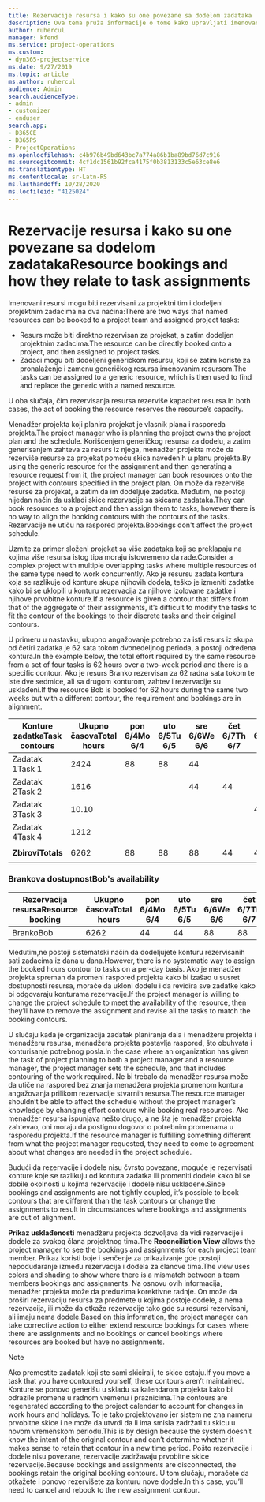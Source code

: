 ```yaml
---
title: Rezervacije resursa i kako su one povezane sa dodelom zadataka
description: Ova tema pruža informacije o tome kako upravljati imenovanim resursima, rezervacijama resursa i dodelama zadataka, kao i kakav je njihov međusobni odnos.
author: ruhercul
manager: kfend
ms.service: project-operations
ms.custom:
- dyn365-projectservice
ms.date: 9/27/2019
ms.topic: article
ms.author: ruhercul
audience: Admin
search.audienceType:
- admin
- customizer
- enduser
search.app:
- D365CE
- D365PS
- ProjectOperations
ms.openlocfilehash: c4b976b49bd643bc7a774a86b1ba89bd76d7c916
ms.sourcegitcommit: 4cf1dc1561b92fca4175f0b3813133c5e63ce8e6
ms.translationtype: HT
ms.contentlocale: sr-Latn-RS
ms.lasthandoff: 10/28/2020
ms.locfileid: "4125024"
---
```

# <a name="resource-bookings-and-how-they-relate-to-task-assignments"></a><span data-ttu-id="1eab3-103">Rezervacije resursa i kako su one povezane sa dodelom zadataka</span><span class="sxs-lookup"><span data-stu-id="1eab3-103">Resource bookings and how they relate to task assignments</span></span>


<span data-ttu-id="1eab3-104">Imenovani resursi mogu biti rezervisani za projektni tim i dodeljeni projektnim zadacima na dva načina:</span><span class="sxs-lookup"><span data-stu-id="1eab3-104">There are two ways that named resources can be booked to a project team and assigned project tasks:</span></span>

- <span data-ttu-id="1eab3-105">Resurs može biti direktno rezervisan za projekat, a zatim dodeljen projektnim zadacima.</span><span class="sxs-lookup"><span data-stu-id="1eab3-105">The resource can be directly booked onto a project, and then assigned to project tasks.</span></span>
- <span data-ttu-id="1eab3-106">Zadaci mogu biti dodeljeni generičkom resursu, koji se zatim koriste za pronalaženje i zamenu generičkog resursa imenovanim resursom.</span><span class="sxs-lookup"><span data-stu-id="1eab3-106">The tasks can be assigned to a generic resource, which is then used to find and replace the generic with a named resource.</span></span> 

<span data-ttu-id="1eab3-107">U oba slučaja, čim rezervisanja resursa rezerviše kapacitet resursa.</span><span class="sxs-lookup"><span data-stu-id="1eab3-107">In both cases, the act of booking the resource reserves the resource’s capacity.</span></span>

<span data-ttu-id="1eab3-108">Menadžer projekta koji planira projekat je vlasnik plana i rasporeda projekta.</span><span class="sxs-lookup"><span data-stu-id="1eab3-108">The project manager who is planning the project owns the project plan and the schedule.</span></span> <span data-ttu-id="1eab3-109">Korišćenjem generičkog resursa za dodelu, a zatim generisanjem zahteva za resurs iz njega, menadžer projekta može da rezerviše resurse za projekat pomoću skica navedenih u planu projekta.</span><span class="sxs-lookup"><span data-stu-id="1eab3-109">By using the generic resource for the assignment and then generating a resource request from it, the project manager can book resources onto the project with contours specified in the project plan.</span></span> <span data-ttu-id="1eab3-110">On može da rezerviše resurse za projekat, a zatim da im dodeljuje zadatke. Međutim, ne postoji nijedan način da uskladi skice rezervacije sa skicama zadataka.</span><span class="sxs-lookup"><span data-stu-id="1eab3-110">They can book resources to a project and then assign them to tasks, however there is no way to align the booking contours with the contours of the tasks.</span></span> <span data-ttu-id="1eab3-111">Rezervacije ne utiču na raspored projekta.</span><span class="sxs-lookup"><span data-stu-id="1eab3-111">Bookings don't affect the project schedule.</span></span>

<span data-ttu-id="1eab3-112">Uzmite za primer složeni projekat sa više zadataka koji se preklapaju na kojima više resursa istog tipa moraju istovremeno da rade.</span><span class="sxs-lookup"><span data-stu-id="1eab3-112">Consider a complex project with multiple overlapping tasks where multiple resources of the same type need to work concurrently.</span></span> <span data-ttu-id="1eab3-113">Ako je resursu zadata kontura koja se razlikuje od konture skupa njihovih dodela, teško je izmeniti zadatke kako bi se uklopili u konturu rezervacija za njihove izolovane zadatke i njihove prvobitne konture.</span><span class="sxs-lookup"><span data-stu-id="1eab3-113">If a resource is given a contour that differs from that of the aggregate of their assignments, it’s difficult to modify the tasks to fit the contour of the bookings to their discrete tasks and their original contours.</span></span>

<span data-ttu-id="1eab3-114">U primeru u nastavku, ukupno angažovanje potrebno za isti resurs iz skupa od četiri zadatka je 62 sata tokom dvonedeljnog perioda, a postoji određena kontura.</span><span class="sxs-lookup"><span data-stu-id="1eab3-114">In the example below, the total effort required by the same resource from a set of four tasks is 62 hours over a two-week period and there is a specific contour.</span></span> <span data-ttu-id="1eab3-115">Ako je resurs Branko rezervisan za 62 radna sata tokom te iste dve sedmice, ali sa drugom konturom, zahtev i rezervacije su usklađeni.</span><span class="sxs-lookup"><span data-stu-id="1eab3-115">If the resource Bob is booked for 62 hours during the same two weeks but with a different contour, the requirement and bookings are in alignment.</span></span>

| <span data-ttu-id="1eab3-116">**Konture zadatka**</span><span class="sxs-lookup"><span data-stu-id="1eab3-116">**Task contours**</span></span>    | <span data-ttu-id="1eab3-117">**Ukupno časova**</span><span class="sxs-lookup"><span data-stu-id="1eab3-117">**Total hours**</span></span> | <span data-ttu-id="1eab3-118">pon 6/4</span><span class="sxs-lookup"><span data-stu-id="1eab3-118">Mo 6/4</span></span> | <span data-ttu-id="1eab3-119">uto 6/5</span><span class="sxs-lookup"><span data-stu-id="1eab3-119">Tu 6/5</span></span> | <span data-ttu-id="1eab3-120">sre 6/6</span><span class="sxs-lookup"><span data-stu-id="1eab3-120">We 6/6</span></span> | <span data-ttu-id="1eab3-121">čet 6/7</span><span class="sxs-lookup"><span data-stu-id="1eab3-121">Th 6/7</span></span> | <span data-ttu-id="1eab3-122">pet 6/8</span><span class="sxs-lookup"><span data-stu-id="1eab3-122">Fr 6/8</span></span> | <span data-ttu-id="1eab3-123">sub 6/9</span><span class="sxs-lookup"><span data-stu-id="1eab3-123">Sa 6/9</span></span> | <span data-ttu-id="1eab3-124">ne 6/10</span><span class="sxs-lookup"><span data-stu-id="1eab3-124">Su 6/10</span></span> | <span data-ttu-id="1eab3-125">pon 6/11</span><span class="sxs-lookup"><span data-stu-id="1eab3-125">Mo 6/11</span></span> | <span data-ttu-id="1eab3-126">uto 6/12</span><span class="sxs-lookup"><span data-stu-id="1eab3-126">Tu 6/12</span></span> | <span data-ttu-id="1eab3-127">sre 6/13</span><span class="sxs-lookup"><span data-stu-id="1eab3-127">We 6/13</span></span> | <span data-ttu-id="1eab3-128">čet 6/14</span><span class="sxs-lookup"><span data-stu-id="1eab3-128">Th 6/14</span></span> | <span data-ttu-id="1eab3-129">pet 6/15</span><span class="sxs-lookup"><span data-stu-id="1eab3-129">Fr 6/15</span></span> |
|----------------------|-----------------|--------|--------|--------|--------|--------|--------|---------|---------|---------|---------|---------|---------|
| <span data-ttu-id="1eab3-130">Zadatak 1</span><span class="sxs-lookup"><span data-stu-id="1eab3-130">Task 1</span></span>               | <span data-ttu-id="1eab3-131">24</span><span class="sxs-lookup"><span data-stu-id="1eab3-131">24</span></span>              | <span data-ttu-id="1eab3-132">8</span><span class="sxs-lookup"><span data-stu-id="1eab3-132">8</span></span>      | <span data-ttu-id="1eab3-133">8</span><span class="sxs-lookup"><span data-stu-id="1eab3-133">8</span></span>      | <span data-ttu-id="1eab3-134">4</span><span class="sxs-lookup"><span data-stu-id="1eab3-134">4</span></span>      |        |        |        |         |         |         | <span data-ttu-id="1eab3-135">4</span><span class="sxs-lookup"><span data-stu-id="1eab3-135">4</span></span>       |         |         |
| <span data-ttu-id="1eab3-136">Zadatak 2</span><span class="sxs-lookup"><span data-stu-id="1eab3-136">Task 2</span></span>               | <span data-ttu-id="1eab3-137">16</span><span class="sxs-lookup"><span data-stu-id="1eab3-137">16</span></span>              |        |        | <span data-ttu-id="1eab3-138">4</span><span class="sxs-lookup"><span data-stu-id="1eab3-138">4</span></span>      | <span data-ttu-id="1eab3-139">4</span><span class="sxs-lookup"><span data-stu-id="1eab3-139">4</span></span>      |        |        |         | <span data-ttu-id="1eab3-140">8</span><span class="sxs-lookup"><span data-stu-id="1eab3-140">8</span></span>       |         |         |         |         |
| <span data-ttu-id="1eab3-141">Zadatak 3</span><span class="sxs-lookup"><span data-stu-id="1eab3-141">Task 3</span></span>               | <span data-ttu-id="1eab3-142">10.</span><span class="sxs-lookup"><span data-stu-id="1eab3-142">10</span></span>              |        |        |        |        | <span data-ttu-id="1eab3-143">4</span><span class="sxs-lookup"><span data-stu-id="1eab3-143">4</span></span>      |        |         |         | <span data-ttu-id="1eab3-144">4</span><span class="sxs-lookup"><span data-stu-id="1eab3-144">4</span></span>       |         | <span data-ttu-id="1eab3-145">2</span><span class="sxs-lookup"><span data-stu-id="1eab3-145">2</span></span>       |         |
| <span data-ttu-id="1eab3-146">Zadatak 4</span><span class="sxs-lookup"><span data-stu-id="1eab3-146">Task 4</span></span>               | <span data-ttu-id="1eab3-147">12</span><span class="sxs-lookup"><span data-stu-id="1eab3-147">12</span></span>              |        |        |        |        |        |        |         |         |         | <span data-ttu-id="1eab3-148">4</span><span class="sxs-lookup"><span data-stu-id="1eab3-148">4</span></span>       |         | <span data-ttu-id="1eab3-149">8</span><span class="sxs-lookup"><span data-stu-id="1eab3-149">8</span></span>       |
|                      |                 |        |        |        |        |        |        |         |         |         |         |         |         |
| <span data-ttu-id="1eab3-150">**Zbirovi**</span><span class="sxs-lookup"><span data-stu-id="1eab3-150">**Totals**</span></span>           | <span data-ttu-id="1eab3-151">62</span><span class="sxs-lookup"><span data-stu-id="1eab3-151">62</span></span>              | <span data-ttu-id="1eab3-152">8</span><span class="sxs-lookup"><span data-stu-id="1eab3-152">8</span></span>      | <span data-ttu-id="1eab3-153">8</span><span class="sxs-lookup"><span data-stu-id="1eab3-153">8</span></span>      | <span data-ttu-id="1eab3-154">8</span><span class="sxs-lookup"><span data-stu-id="1eab3-154">8</span></span>      | <span data-ttu-id="1eab3-155">4</span><span class="sxs-lookup"><span data-stu-id="1eab3-155">4</span></span>      | <span data-ttu-id="1eab3-156">4</span><span class="sxs-lookup"><span data-stu-id="1eab3-156">4</span></span>      |        |         | <span data-ttu-id="1eab3-157">8</span><span class="sxs-lookup"><span data-stu-id="1eab3-157">8</span></span>       | <span data-ttu-id="1eab3-158">4</span><span class="sxs-lookup"><span data-stu-id="1eab3-158">4</span></span>       | <span data-ttu-id="1eab3-159">8</span><span class="sxs-lookup"><span data-stu-id="1eab3-159">8</span></span>       | <span data-ttu-id="1eab3-160">2</span><span class="sxs-lookup"><span data-stu-id="1eab3-160">2</span></span>       | <span data-ttu-id="1eab3-161">8</span><span class="sxs-lookup"><span data-stu-id="1eab3-161">8</span></span>       |
|                      |                 |        |        |        |        |        |        |         |         |         |         |

### <a name="bobs-availability"></a><span data-ttu-id="1eab3-162">Brankova dostupnost</span><span class="sxs-lookup"><span data-stu-id="1eab3-162">Bob's availability</span></span>
| <span data-ttu-id="1eab3-163">**Rezervacija   resursa**</span><span class="sxs-lookup"><span data-stu-id="1eab3-163">**Resource   booking**</span></span> | <span data-ttu-id="1eab3-164">**Ukupno časova**</span><span class="sxs-lookup"><span data-stu-id="1eab3-164">**Total hours**</span></span> | <span data-ttu-id="1eab3-165">pon 6/4</span><span class="sxs-lookup"><span data-stu-id="1eab3-165">Mo 6/4</span></span> | <span data-ttu-id="1eab3-166">uto 6/5</span><span class="sxs-lookup"><span data-stu-id="1eab3-166">Tu 6/5</span></span> | <span data-ttu-id="1eab3-167">sre 6/6</span><span class="sxs-lookup"><span data-stu-id="1eab3-167">We 6/6</span></span> | <span data-ttu-id="1eab3-168">čet 6/7</span><span class="sxs-lookup"><span data-stu-id="1eab3-168">Th 6/7</span></span> | <span data-ttu-id="1eab3-169">pet 6/8</span><span class="sxs-lookup"><span data-stu-id="1eab3-169">Fr 6/8</span></span> | <span data-ttu-id="1eab3-170">sub 6/9</span><span class="sxs-lookup"><span data-stu-id="1eab3-170">Sa 6/9</span></span> | <span data-ttu-id="1eab3-171">ne 6/10</span><span class="sxs-lookup"><span data-stu-id="1eab3-171">Su 6/10</span></span> | <span data-ttu-id="1eab3-172">pon 6/11</span><span class="sxs-lookup"><span data-stu-id="1eab3-172">Mo 6/11</span></span> | <span data-ttu-id="1eab3-173">uto 6/12</span><span class="sxs-lookup"><span data-stu-id="1eab3-173">Tu 6/12</span></span> | <span data-ttu-id="1eab3-174">sre 6/13</span><span class="sxs-lookup"><span data-stu-id="1eab3-174">We 6/13</span></span> | <span data-ttu-id="1eab3-175">čet 6/14</span><span class="sxs-lookup"><span data-stu-id="1eab3-175">Th 6/14</span></span> | <span data-ttu-id="1eab3-176">pet 6/15</span><span class="sxs-lookup"><span data-stu-id="1eab3-176">Fr 6/15</span></span> |
|------------------------|-----------------|--------|--------|--------|--------|--------|--------|---------|---------|---------|---------|---------|---------|
| <span data-ttu-id="1eab3-177">Branko</span><span class="sxs-lookup"><span data-stu-id="1eab3-177">Bob</span></span>                    | <span data-ttu-id="1eab3-178">62</span><span class="sxs-lookup"><span data-stu-id="1eab3-178">62</span></span>              | <span data-ttu-id="1eab3-179">4</span><span class="sxs-lookup"><span data-stu-id="1eab3-179">4</span></span>      | <span data-ttu-id="1eab3-180">4</span><span class="sxs-lookup"><span data-stu-id="1eab3-180">4</span></span>      | <span data-ttu-id="1eab3-181">8</span><span class="sxs-lookup"><span data-stu-id="1eab3-181">8</span></span>      | <span data-ttu-id="1eab3-182">8</span><span class="sxs-lookup"><span data-stu-id="1eab3-182">8</span></span>      | <span data-ttu-id="1eab3-183">8</span><span class="sxs-lookup"><span data-stu-id="1eab3-183">8</span></span>      |        |         | <span data-ttu-id="1eab3-184">4</span><span class="sxs-lookup"><span data-stu-id="1eab3-184">4</span></span>       | <span data-ttu-id="1eab3-185">4</span><span class="sxs-lookup"><span data-stu-id="1eab3-185">4</span></span>       | <span data-ttu-id="1eab3-186">8</span><span class="sxs-lookup"><span data-stu-id="1eab3-186">8</span></span>       | <span data-ttu-id="1eab3-187">8</span><span class="sxs-lookup"><span data-stu-id="1eab3-187">8</span></span>       | <span data-ttu-id="1eab3-188">6.</span><span class="sxs-lookup"><span data-stu-id="1eab3-188">6</span></span>       |

<span data-ttu-id="1eab3-189">Međutim,ne postoji sistematski način da dodeljujete konturu rezervisanih sati zadacima iz dana u dana.</span><span class="sxs-lookup"><span data-stu-id="1eab3-189">However, there is no systematic way to assign the booked hours contour to tasks on a per-day basis.</span></span> <span data-ttu-id="1eab3-190">Ako je menadžer projekta spreman da promeni raspored projekta kako bi izašao u susret dostupnosti resursa, moraće da ukloni dodelu i da revidira sve zadatke kako bi odgovaraju konturama rezervacije.</span><span class="sxs-lookup"><span data-stu-id="1eab3-190">If the project manager is willing to change the project schedule to meet the availability of the resource, then they’ll have to remove the assignment and revise all the tasks to match the booking contours.</span></span>

<span data-ttu-id="1eab3-191">U slučaju kada je organizacija zadatak planiranja dala i menadžeru projekta i menadžeru resursa, menadžera projekta postavlja raspored, što obuhvata i konturisanje potrebnog posla.</span><span class="sxs-lookup"><span data-stu-id="1eab3-191">In the case where an organization has given the task of project planning to both a project manager and a resource manager, the project manager sets the schedule, and that includes contouring of the work required.</span></span> <span data-ttu-id="1eab3-192">Ne bi trebalo da menadžer resursa može da utiče na raspored bez znanja menadžera projekta promenom kontura angažovanja prilikom rezervacije stvarnih resursa.</span><span class="sxs-lookup"><span data-stu-id="1eab3-192">The resource manager shouldn’t be able to affect the schedule without the project manager’s knowledge by changing effort contours while booking real resources.</span></span> <span data-ttu-id="1eab3-193">Ako menadžer resursa ispunjava nešto drugo, a ne šta je menadžer projekta zahtevao, oni moraju da postignu dogovor o potrebnim promenama u rasporedu projekta.</span><span class="sxs-lookup"><span data-stu-id="1eab3-193">If the resource manager is fulfilling something different from what the project manager requested, they need to come to agreement about what changes are needed in the project schedule.</span></span>

<span data-ttu-id="1eab3-194">Budući da rezervacije i dodele nisu čvrsto povezane, moguće je rezervisati konture koje se razlikuju od kontura zadatka ili promeniti dodele kako bi se dobile okolnosti u kojima rezervacije i dodele nisu usklađene.</span><span class="sxs-lookup"><span data-stu-id="1eab3-194">Since bookings and assignments are not tightly coupled, it’s possible to book contours that are different than the task contours or change the assignments to result in circumstances where bookings and assignments are out of alignment.</span></span>

<span data-ttu-id="1eab3-195">**Prikaz usklađenosti** menadžeru projekta dozvoljava da vidi rezervacije i dodele za svakog člana projektnog tima.</span><span class="sxs-lookup"><span data-stu-id="1eab3-195">The **Reconciliation View** allows the project manager to see the bookings and assignments for each project team member.</span></span> <span data-ttu-id="1eab3-196">Prikaz koristi boje i senčenje za prikazivanje gde postoji nepodudaranje između rezervacija i dodela za članove tima.</span><span class="sxs-lookup"><span data-stu-id="1eab3-196">The view uses colors and shading to show where there is a mismatch between a team members bookings and assignments.</span></span> <span data-ttu-id="1eab3-197">Na osnovu ovih informacija, menadžer projekta može da preduzima korektivne radnje. On može da proširi rezervaciju resursa za predmete u kojima postoje dodele, a nema rezervacija, ili može da otkaže rezervacije tako gde su resursi rezervisani, ali imaju nema dodele.</span><span class="sxs-lookup"><span data-stu-id="1eab3-197">Based on this information, the project manager can take corrective action to either extend resource bookings for cases where there are assignments and no bookings or cancel bookings where resources are booked but have no assignments.</span></span>

> [!NOTE]
> <span data-ttu-id="1eab3-198">Ako premestite zadatak koji ste sami skicirali, te skice ostaju.</span><span class="sxs-lookup"><span data-stu-id="1eab3-198">If you move a task that you have contoured yourself, these contours aren’t maintained.</span></span> <span data-ttu-id="1eab3-199">Konture se ponovo generišu u skladu sa kalendarom projekta kako bi odrazile promene u radnom vremenu i praznicima.</span><span class="sxs-lookup"><span data-stu-id="1eab3-199">The contours are regenerated according to the project calendar to account for changes in work hours and holidays.</span></span> <span data-ttu-id="1eab3-200">To je tako projektovano jer sistem ne zna nameru prvobitne skice i ne može da utvrdi da li ima smisla zadržati tu skicu u novom vremenskom periodu.</span><span class="sxs-lookup"><span data-stu-id="1eab3-200">This is by design because the system doesn’t know the intent of the original contour and can’t determine whether it makes sense to retain that contour in a new time period.</span></span> <span data-ttu-id="1eab3-201">Pošto rezervacije i dodele nisu povezane, rezervacije zadržavaju prvobitne skice rezervacije.</span><span class="sxs-lookup"><span data-stu-id="1eab3-201">Because bookings and assignments are disconnected, the bookings retain the original booking contours.</span></span> <span data-ttu-id="1eab3-202">U tom slučaju, moraćete da otkažete i ponovo rezervišete za konturu nove dodele.</span><span class="sxs-lookup"><span data-stu-id="1eab3-202">In this case, you’ll need to cancel and rebook to the new assignment contour.</span></span>

